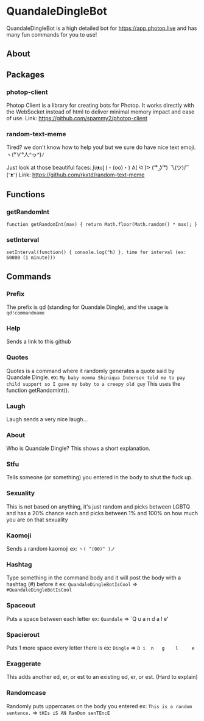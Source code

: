 # QuandaleDingleBot
QuandaleDingleBot is a high detailed bot for https://app.photop.live and has many fun commands for you to use!
## About
## Packages
### photop-client
Photop Client is a library for creating bots for Photop. It works directly with the WebSocket instead of html to deliver minimal memory impact and ease of use. Link: https://github.com/spammy2/photop-client
### random-text-meme
Tired? we don't know how to help you! but we sure do have nice text emoji. ヽ(°∀°人^ヮ^)ﾉ

Just look at those beautiful faces: ᶘಠᴥಠᶅ (・(oo)・) ᕕ( ᐛ )ᕗ ( ͡° ͜ʖ ͡°) 乁(ツ)ㄏ (ᵔᴥᵔ)
Link: https://github.com/rkxtd/random-text-meme
## Functions
### getRandomInt
`function getRandomInt(max) {
  return Math.floor(Math.random() * max);
}`
### setInterval
`setInterval(function() {
  console.log("h)
}, time for interval (ex: 60000 (1 minute)))`
## Commands
### Prefix
The prefix is qd (standing for Quandale Dingle), and the usage is `qd!commandname`
### Help
Sends a link to this github
### Quotes
Quotes is a command where it randomly generates a quote said by Quandale Dingle. ex: `My baby momma Shiniqua Inderson told me to pay child support so I gave my baby to a creepy old guy` This uses the function getRandomInt().
### Laugh
Laugh sends a very nice laugh...
### About
Who is Quandale Dingle? This shows a short explanation.
### Stfu
Tells someone (or something) you entered in the body to shut the fuck up.
### Sexuality
This is not based on anything, it's just random and picks between LGBTQ and has a 20% chance each and picks between 1% and 100% on how much you are on that sexuality
### Kaomoji
Sends a random kaomoji ex: `ヽ( ^(00)^ )ノ`
### Hashtag
Type something in the command body and it will post the body with a hashtag (#) before it ex: `QuandaleDingleBotIsCool` => `#QuandaleDingleBotIsCool`
### Spaceout
Puts a space between each letter ex: `Quandale` => `Q u a n d a l e'
### Spacierout
Puts 1 more space every letter there is ex: `Dingle` => `D i  n   g    l     e`
### Exaggerate
This adds another ed, er, or est to an existing ed, er, or est. (Hard to explain)
### Randomcase
Randomly puts uppercases on the body you entered ex: `This is a random sentence.` => `tHIs iS AN RanDom senTEncE`
